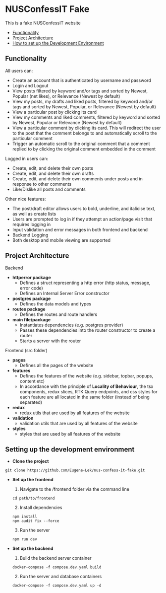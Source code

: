 # NUSConfessIT Fake

This is a fake NUSConfessIT website
* [Functionality](#functionality)
* [Project Architecture](#project-architecture)
* [How to set up the Development Environment](#setting-up-the-development-environment)

## Functionality

All users can:
* Create an account that is authenticated by username and password
* Login and Logout
* View posts filtered by keyword and/or tags and sorted by Newest, Popular (net likes), or Relevance (Newest by default)
* View my posts, my drafts and liked posts, filtered by keyword and/or tags and sorted by Newest, Popular, or Relevance (Newest by default)
* View a particular post by clicking its card
* View my comments and liked comments, filtered by keyword and sorted by Newest, Popular or Relevance (Newest by default)
* View a particular comment by clicking its card. This will redirect the user to the post that the comment belongs to and automatically scroll to the particular comment
* Trigger an automatic scroll to the original comment that a comment replied to by clicking the original comment embedded in the comment

Logged in users can:
* Create, edit, and delete their own posts
* Create, edit, and delete their own drafts
* Create, edit, and delete their own comments under posts and in response to other comments
* Like/Dislike all posts and comments

Other nice features:
* The post/draft editor allows users to bold, underline, and italicise text, as well as create lists
* Users are prompted to log in if they attempt an action/page visit that requires logging in
* Input validation and error messages in both frontend and backend
* Backend Logging
* Both desktop and mobile viewing are supported

## Project Architecture
Backend
 * **httperror package**
   * Defines a struct representing a http error (http status, message, error code)
   * Defines an Internal Server Error constructor
 * **postgres package**
   * Defines the data models and types
 * **routes package**
   * Defines the routes and route handlers
 * **main file/package**
   * Instantiates dependencies (e.g. postgres provider)
   * Passes these dependencies into the router constructor to create a router
   * Starts a server with the router

Frontend (src folder)
 * **pages**
   * Defines all the pages of the website
 * **features**
   * Defines the features of the website (e.g. sidebar, topbar, popups, content etc)
   * In accordance with the principle of **Locality of Behaviour**, the tsx components, redux slices, RTK Query endpoints, and css styles for each feature are all located in the same folder (instead of being separated)
 * **redux**
   * redux utils that are used by all features of the website
 * **validation**
   * validation utils that are used by all features of the website  
 * **styles**
   * styles that are used by all features of the website

## Setting up the development environment
* **Clone the project**
```
git clone https://github.com/Eugene-Lek/nus-confess-it-fake.git
```

* **Set up the frontend**
  1. Navigate to the /frontend folder via the command line
  ```
  cd path/to/frontend
  ```
  2. Install dependencies
  ```
  npm install
  npm audit fix --force
  ```
  3. Run the server
  ```
  npm run dev
  ```


* **Set up the backend**
  1. Build the backend server container
  ```
  docker-compose -f compose.dev.yaml build
  ```
  2. Run the server and database containers
  ```
  docker-compose -f compose.dev.yaml up -d
  ```